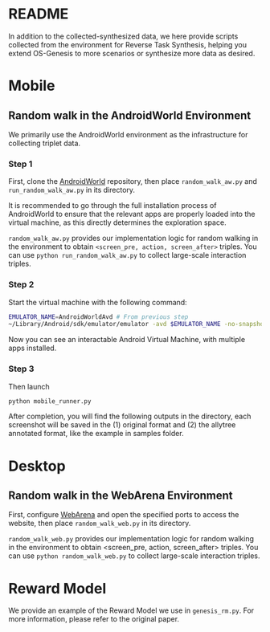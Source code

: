 # README

In addition to the collected-synthesized data, we here provide scripts collected from the environment for Reverse Task Synthesis, helping you extend OS-Genesis to more scenarios or synthesize more data as desired.

# Mobile

## Random walk in the AndroidWorld Environment

We primarily use the AndroidWorld environment as the infrastructure for collecting triplet data.

### Step 1

First, clone the [AndroidWorld](https://github.com/google-research/android_world) repository, then place `random_walk_aw.py` and `run_random_walk_aw.py` in its directory.

It is recommended to go through the full installation process of AndroidWorld to ensure that the relevant apps are properly loaded into the virtual machine, as this directly determines the exploration space.

`random_walk_aw.py` provides our implementation logic for random walking in the environment to obtain `<screen_pre, action, screen_after>` triples. You can use `python run_random_walk_aw.py` to collect large-scale interaction triples.

### Step 2

Start the virtual machine with the following command:

```bash
EMULATOR_NAME=AndroidWorldAvd # From previous step
~/Library/Android/sdk/emulator/emulator -avd $EMULATOR_NAME -no-snapshot -grpc 8554
```

Now you can see an interactable Android Virtual Machine, with multiple apps installed.

### Step 3

Then launch

```bash
python mobile_runner.py
```

After completion, you will find the following outputs in the directory, each screenshot will be saved in the (1) original format and (2) the allytree annotated format, like the example in samples folder.

<!-- 
## Trajectory Construction

1. Install the AndroidWorld Environment as described in: https://github.com/google-research/android_world
2. Move the scripts to the AndroidWorld directory: ``android_env/android_world``
3. Run the following command to collect the data: -->
<!-- Move your instruction file, e.g., `aw_instructions.json`, to the `android_env/androidworld` directory, which contains the instructions for the random walk. -->


# Desktop

## Random walk in the WebArena Environment
First, configure [WebArena](https://github.com/web-arena-x/webarena) and open the specified ports to access the website, then place `random_walk_web.py` in its directory.

`random_walk_web.py` provides our implementation logic for random walking in the environment to obtain <screen_pre, action, screen_after> triples. You can use `python random_walk_web.py` to collect large-scale interaction triples.

# Reward Model
We provide an example of the Reward Model we use in `genesis_rm.py`. For more information, please refer to the original paper.